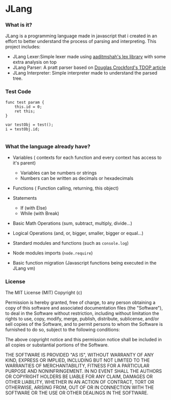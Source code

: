 # JLang

### What is it?
JLang is a programming language made in javascript that i created
in an effort to better understand the process of parsing and
interpreting. This project includes:
* JLang Lexer:Simple lexer made using [aaditmshah's
lex library](https://github.com/aaditmshah/lexer) with some extra
analysis on top
* JLang Parser: A pratt parser based on [Douglas Crockford's
TDOP article](http://javascript.crockford.com/tdop/tdop.html)
* JLang Interpreter: Simple interpreter made to understand
the parsed tree.

### Test Code

```
func test param {
    this.id = 0;
    ret this;
}

var testObj = test();
i = testObj.id;


```

### What the language already have?

* Variables ( contexts for each function and every context
has access to it's parent)
    * Variables can be numbers or strings
    * Numbers can be written as decimals or hexadecimals
* Functions ( Function calling, returning, this object)
* Statements
    * If (with Else)
    * While (with Break)

* Basic Math Operations (sum, subtract, multiply, divide...)
* Logical Operations (and, or, bigger, smaller, bigger or equal...)
* Standard modules and functions (such as `console.log`)
* Node modules imports (`node.require`)
* Basic function migration (Javascript functions being executed in the JLang vm)


### License
The MIT License (MIT)
Copyright (c) <year> <copyright holders>

Permission is hereby granted, free of charge, to any person obtaining a copy of this software and associated documentation files (the "Software"), to deal in the Software without restriction, including without limitation the rights to use, copy, modify, merge, publish, distribute, sublicense, and/or sell copies of the Software, and to permit persons to whom the Software is furnished to do so, subject to the following conditions:

The above copyright notice and this permission notice shall be included in all copies or substantial portions of the Software.

THE SOFTWARE IS PROVIDED "AS IS", WITHOUT WARRANTY OF ANY KIND, EXPRESS OR IMPLIED, INCLUDING BUT NOT LIMITED TO THE WARRANTIES OF MERCHANTABILITY, FITNESS FOR A PARTICULAR PURPOSE AND NONINFRINGEMENT. IN NO EVENT SHALL THE AUTHORS OR COPYRIGHT HOLDERS BE LIABLE FOR ANY CLAIM, DAMAGES OR OTHER LIABILITY, WHETHER IN AN ACTION OF CONTRACT, TORT OR OTHERWISE, ARISING FROM, OUT OF OR IN CONNECTION WITH THE SOFTWARE OR THE USE OR OTHER DEALINGS IN THE SOFTWARE.